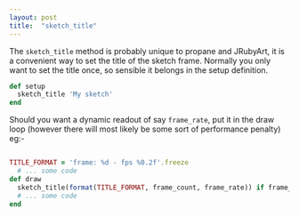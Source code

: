 ```yaml
---
layout: post
title:  "sketch_title"
---
```

The `sketch_title` method is probably unique to propane and JRubyArt, it is a convenient way to set the title of the sketch frame. Normally you only want to set the title once, so sensible it belongs in the setup definition.

```ruby
def setup
  sketch_title 'My sketch'
end
```

Should you want a dynamic readout of say `frame_rate`, put it in the draw loop (however there will most likely be some sort of performance penalty) eg:-

```ruby

TITLE_FORMAT = 'frame: %d - fps %0.2f'.freeze
  # ... some code
def draw
  sketch_title(format(TITLE_FORMAT, frame_count, frame_rate)) if frame_count % 10 == 0
  # ... some code
end
```
